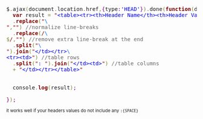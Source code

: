 <pre>
$<span style='color:#808030; '>.</span>ajax<span style='color:#808030; '>(</span>document<span style='color:#808030; '>.</span>location<span style='color:#808030; '>.</span>href<span style='color:#808030; '>,</span><span style='color:#800080; '>{</span>type<span style='color:#800080; '>:</span><span style='color:#0000e6; '>'HEAD'</span><span style='color:#800080; '>}</span><span style='color:#808030; '>)</span><span style='color:#808030; '>.</span>done<span style='color:#808030; '>(</span><span style='color:#800000; font-weight:bold; '>function</span><span style='color:#808030; '>(</span>data<span style='color:#808030; '>,</span>status<span style='color:#808030; '>,</span>xhr<span style='color:#808030; '>)</span><span style='color:#800080; '>{</span>
  <span style='color:#800000; font-weight:bold; '>var</span> result <span style='color:#808030; '>=</span> <span style='color:#800000; '>"</span><span style='color:#0000e6; '>&lt;table>&lt;tr>&lt;th>Header Name&lt;/th>&lt;th>Header Value&lt;/th>&lt;/tr></span><span style='color:#800000; '>"</span> <span style='color:#808030; '>+</span> <span style='color:#800000; '>"</span><span style='color:#0000e6; '>&lt;tr>&lt;td></span><span style='color:#800000; '>"</span> <span style='color:#808030; '>+</span> xhr<span style='color:#808030; '>.</span>getAllResponseHeaders<span style='color:#808030; '>(</span><span style='color:#808030; '>)</span>
  <span style='color:#808030; '>.</span><span style='color:#800000; font-weight:bold; '>replace</span><span style='color:#808030; '>(</span><span style='color:#800000; '>"</span><span style='color:#0f69ff; '>\</span><span style='color:#800000; '>"</span><span style='color:#808030; '>,</span><span style='color:#800000; '>"</span><span style='color:#800000; '>"</span><span style='color:#808030; '>)</span> <span style='color:#696969; '>//normalize line-breaks</span>
  <span style='color:#808030; '>.</span><span style='color:#800000; font-weight:bold; '>replace</span><span style='color:#808030; '>(</span><span style='color:#800000; '>/</span><span style='color:#0f69ff; '>\
</span><span style='color:#808030; '>$</span><span style='color:#800000; '>/</span><span style='color:#808030; '>,</span><span style='color:#800000; '>"</span><span style='color:#800000; '>"</span><span style='color:#808030; '>)</span> <span style='color:#696969; '>//remove extra line-break at the end</span>
  <span style='color:#808030; '>.</span><span style='color:#800000; font-weight:bold; '>split</span><span style='color:#808030; '>(</span><span style='color:#800000; '>"</span><span style='color:#0f69ff; '>\
</span><span style='color:#800000; '>"</span><span style='color:#808030; '>)</span><span style='color:#808030; '>.</span><span style='color:#800000; font-weight:bold; '>join</span><span style='color:#808030; '>(</span><span style='color:#800000; '>"</span><span style='color:#0000e6; '>&lt;/td>&lt;/tr></span><span style='color:#0f69ff; '>\
</span><span style='color:#0000e6; '>&lt;tr>&lt;td></span><span style='color:#800000; '>"</span><span style='color:#808030; '>)</span> <span style='color:#696969; '>//table rows</span>
  <span style='color:#808030; '>.</span><span style='color:#800000; font-weight:bold; '>split</span><span style='color:#808030; '>(</span><span style='color:#800000; '>"</span><span style='color:#0000e6; '>: </span><span style='color:#800000; '>"</span><span style='color:#808030; '>)</span><span style='color:#808030; '>.</span><span style='color:#800000; font-weight:bold; '>join</span><span style='color:#808030; '>(</span><span style='color:#800000; '>"</span><span style='color:#0000e6; '>&lt;/td>&lt;td></span><span style='color:#800000; '>"</span><span style='color:#808030; '>)</span> <span style='color:#696969; '>//table columns</span>
  <span style='color:#808030; '>+</span> <span style='color:#800000; '>"</span><span style='color:#0000e6; '>&lt;/td>&lt;/tr>&lt;/table></span><span style='color:#800000; '>"</span>


  console<span style='color:#808030; '>.</span><span style='color:#800000; font-weight:bold; '>log</span><span style='color:#808030; '>(</span>result<span style='color:#808030; '>)</span><span style='color:#800080; '>;</span>

<span style='color:#800080; '>}</span><span style='color:#808030; '>)</span><span style='color:#800080; '>;</span>
</pre>

<small>it works well if your headers values do not include any <code>:{SPACE}</code></small>